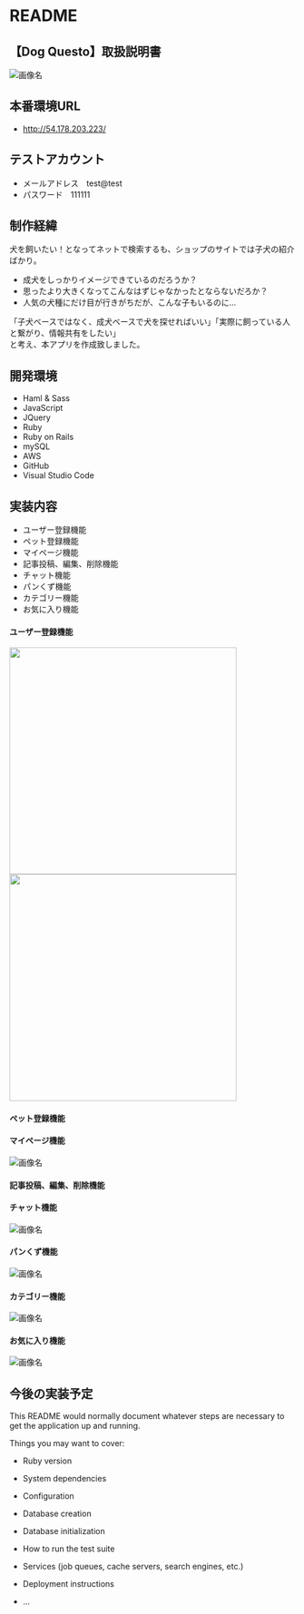 # README
## 【Dog Questo】取扱説明書
![画像名](./reademe_image/top-page1.jpg)

## 本番環境URL
* http://54.178.203.223/

## テストアカウント
* メールアドレス　test@test
* パスワード　111111

## 制作経緯
犬を飼いたい！となってネットで検索するも、ショップのサイトでは子犬の紹介ばかり。   

* 成犬をしっかりイメージできているのだろうか？
* 思ったより大きくなってこんなはずじゃなかったとならないだろか？
* 人気の犬種にだけ目が行きがちだが、こんな子もいるのに…  

「子犬ベースではなく、成犬ベースで犬を探せればいい」「実際に飼っている人と繋がり、情報共有をしたい」  
と考え、本アプリを作成致しました。

## 開発環境
* Haml & Sass
* JavaScript
* JQuery
* Ruby
* Ruby on Rails
* mySQL
* AWS
* GitHub
* Visual Studio Code

## 実装内容
* ユーザー登録機能
* ペット登録機能
* マイページ機能
* 記事投稿、編集、削除機能
* チャット機能
* パンくず機能
* カテゴリー機能
* お気に入り機能

#### ユーザー登録機能
<img src="./reademe_image/sign-up.png" width="400"></img>
<img src="./reademe_image/sign-in.png" width="400"></img>
#### ペット登録機能
#### マイページ機能
![画像名](./reademe_image/mypage.png)
#### 記事投稿、編集、削除機能
#### チャット機能
![画像名](./reademe_image/comment-page.jpg)
#### パンくず機能
![画像名](./reademe_image/mypage.png)
#### カテゴリー機能
![画像名](./reademe_image/category-page.png)
#### お気に入り機能
![画像名](./reademe_image/mypage.png)

## 今後の実装予定

This README would normally document whatever steps are necessary to get the
application up and running.

Things you may want to cover:

* Ruby version

* System dependencies

* Configuration

* Database creation

* Database initialization

* How to run the test suite

* Services (job queues, cache servers, search engines, etc.)

* Deployment instructions

* ...

